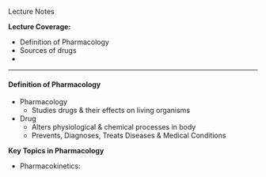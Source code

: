 Lecture Notes

**Lecture Coverage:**
- Definition of Pharmacology
- Sources of drugs
- 

---
#### **Definition of Pharmacology**
- Pharmacology
	- Studies drugs & their effects on living organisms
- Drug
	- Alters physiological & chemical processes in body
	- Prevents, Diagnoses, Treats Diseases & Medical Conditions

**Key Topics in Pharmacology**
- Pharmacokinetics: 